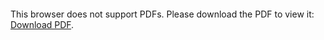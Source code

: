 <object data="christ-in-song/CIS1908pdfs/546.pdf" type="application/pdf" width="100%" height="1024px">
    <embed src="christ-in-song/CIS1908pdfs/546.pdf">
        <p>This browser does not support PDFs. Please download the PDF to view it: <a href="christ-in-song/CIS1908pdfs/546.pdf">Download PDF</a>.</p>
    </embed>
</object>
